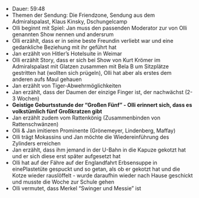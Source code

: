 - Dauer: 59:48
- Themen der Sendung: Die Friendzone, Sendung aus dem Admiralspalast, Klaus Kinsky, Dschungelcamp
- Olli beginnt mit Spiel: Jan muss den passenden Moderator zur von Olli genannten Show nennen und andersrum
- Olli erzählt, dass er in seine beste Freundin verliebt war und eine gedankliche Beziehung mit ihr geführt hat
- Jan erzählt von Hitler’s Hotelsuite in Weimar
- Olli erzählt Story, dass er sich bei Show von Kurt Krömer im Admiralspalast mit Glatzen zusammen mit Bela B um Sitzplätze gestritten hat (wollten sich prügeln), Olli hat aber als erstes dem anderen aufs Maul gehauen
- Jan erzählt von Tiger-Abwehrmöglichkeiten
- Jan erzählt, dass der Daumen der einzige Finger ist, der nachwächst (2-3 Wochen)
- **Geistige Geburtsstunde der “Großen Fünf” - Olli erinnert sich, dass es volkstümlich fünf Großkratzen gibt**
- Jan erzählt zudem vom Rattenkönig (Zusammenbinden von Rattenschwänzen)
- Olli & Jan imitieren Prominente (Grönemeyer, Lindenberg, Maffay)
- Olli trägt Mokassins und Jan möchte die Wiedereinführung des Zylinders erreichen
- Jan erzählt, dass ihm jemand in der U-Bahn in die Kapuze gekotzt hat und er sich diese erst später aufgesetzt hat
- Olli hat auf der Fähre auf der Englandfahrt Erbsensuppe in einePlastetüte gespuckt und so getan, als ob er gekotzt hat und die Kotze wieder rauslöffelt - wurde daraufhin wieder nach Hause geschickt und musste die Woche zur Schule gehen
- Olli vermutet, dass Merkel “Swinger und Messie” ist
